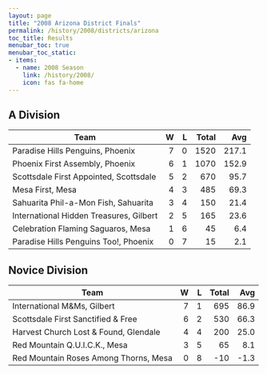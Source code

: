 ```yaml
---
layout: page
title: "2008 Arizona District Finals"
permalink: /history/2008/districts/arizona
toc_title: Results
menubar_toc: true
menubar_toc_static:
- items:
  - name: 2008 Season
    link: /history/2008/
    icon: fas fa-home
---
```


## A Division

| Team                                    |    W |    L | Total |   Avg |
| --------------------------------------- | ---: | ---: | ----: | ----: |
| Paradise Hills Penguins, Phoenix        |    7 |    0 |  1520 | 217.1 |
| Phoenix First Assembly, Phoenix         |    6 |    1 |  1070 | 152.9 |
| Scottsdale First Appointed, Scottsdale  |    5 |    2 |   670 |  95.7 |
| Mesa First, Mesa                        |    4 |    3 |   485 |  69.3 |
| Sahuarita Phil-a-Mon Fish, Sahuarita    |    3 |    4 |   150 |  21.4 |
| International Hidden Treasures, Gilbert |    2 |    5 |   165 |  23.6 |
| Celebration Flaming Saguaros, Mesa      |    1 |    6 |    45 |   6.4 |
| Paradise Hills Penguins Too!, Phoenix   |    0 |    7 |    15 |   2.1 |

## Novice Division

| Team                                  |    W |    L | Total |  Avg |
| ------------------------------------- | ---: | ---: | ----: | ---: |
| International M&Ms, Gilbert           |    7 |    1 |   695 | 86.9 |
| Scottsdale First Sanctified & Free    |    6 |    2 |   530 | 66.3 |
| Harvest Church Lost & Found, Glendale |    4 |    4 |   200 | 25.0 |
| Red Mountain Q.U.I.C.K., Mesa         |    3 |    5 |    65 |  8.1 |
| Red Mountain Roses Among Thorns, Mesa |    0 |    8 |   -10 | -1.3 |

